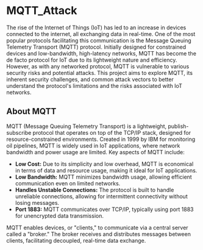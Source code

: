 # MQTT_Attack
The rise of the Internet of Things (IoT) has led to an increase in devices connected to the internet, all exchanging data in real-time. One of the most popular protocols facilitating this communication is the Message Queuing Telemetry Transport (MQTT) protocol. Initially designed for constrained devices and low-bandwidth, high-latency networks, MQTT has become the de facto protocol for IoT due to its lightweight nature and efficiency. However, as with any networked protocol, MQTT is vulnerable to various security risks and potential attacks. This project aims to explore MQTT, its inherent security challenges, and common attack vectors to better understand the protocol's limitations and the risks associated with IoT networks.

## About MQTT
MQTT (Message Queuing Telemetry Transport) is a lightweight, publish-subscribe protocol that operates on top of the TCP/IP stack, designed for resource-constrained environments. Created in 1999 by IBM for monitoring oil pipelines, MQTT is widely used in IoT applications, where network bandwidth and power usage are limited. Key aspects of MQTT include:

- **Low Cost:** Due to its simplicity and low overhead, MQTT is economical in terms of data and resource usage, making it ideal for IoT applications.
- **Low Bandwidth:** MQTT minimizes bandwidth usage, allowing efficient communication even on limited networks.
- **Handles Unstable Connections:** The protocol is built to handle unreliable connections, allowing for intermittent connectivity without losing messages.
- **Port 1883:** MQTT communicates over TCP/IP, typically using port 1883 for unencrypted data transmission.

MQTT enables devices, or "clients," to communicate via a central server called a "broker." The broker receives and distributes messages between clients, facilitating decoupled, real-time data exchange.
